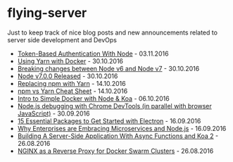 # flying-server
Just to keep track of nice blog posts and new announcements related to server side development and DevOps

- [Token-Based Authentication With Node](http://mherman.org/blog/2016/10/28/token-based-authentication-with-node/) - 03.11.2016
- [Using Yarn with Docker](https://hackernoon.com/using-yarn-with-docker-c116ad289d56#.80zrzs2wy) - 30.10.2016
- [Breaking changes between Node v6 and Node v7](https://github.com/nodejs/node/wiki/Breaking-changes-between-v6-and-v7) - 30.10.2016
- [Node v7.0.0 Released](https://nodejs.org/en/blog/release/v7.0.0/) - 30.10.2016
- [Replacing npm with Yarn](https://dev.to/bugsnag/replacing-npm-with-yarn) - 14.10.2016
- [npm vs Yarn Cheat Sheet](https://shift.infinite.red/npm-vs-yarn-cheat-sheet-8755b092e5cc#.8d9bsj2tz) - 14.10.2016
- [Intro to Simple Docker with Node & Koa](http://blog.bandwidth.com/intro-to-simple-docker-with-node-koa/) - 06.10.2016
- [Node.js debugging with Chrome DevTools (in parallel with browser JavaScript)](https://blog.hospodarets.com/nodejs-debugging-in-chrome-devtools) - 30.09.2016
- [15 Essential Packages to Get Started with Electron](https://nodesource.com/blog/fifteen-essential-packages-to-get-started-with-electron/) - 16.09.2016
- [Why Enterprises are Embracing Microservices and Node.js](http://thenewstack.io/enterprises-embracing-microservices-node-js/) - 16.09.2016
- [Building A Server-Side Application With Async Functions and Koa 2](https://www.smashingmagazine.com/2016/08/getting-started-koa-2-async-functions/) - 26.08.2016
- [NGINX as a Reverse Proxy for Docker Swarm Clusters](https://blog.codeship.com/nginx-reverse-proxy-docker-swarm-clusters/) - 26.08.2016

